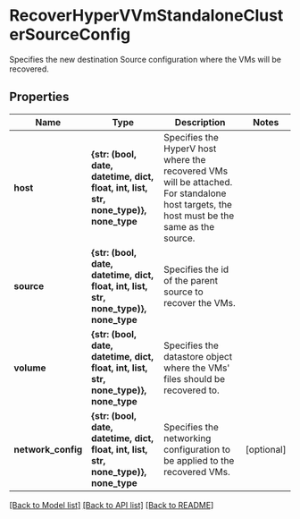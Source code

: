 # RecoverHyperVVmStandaloneClusterSourceConfig

Specifies the new destination Source configuration where the VMs will be recovered.

## Properties
Name | Type | Description | Notes
------------ | ------------- | ------------- | -------------
**host** | **{str: (bool, date, datetime, dict, float, int, list, str, none_type)}, none_type** | Specifies the HyperV host where the recovered VMs will be attached. For standalone host targets, the host must be the same as the source. | 
**source** | **{str: (bool, date, datetime, dict, float, int, list, str, none_type)}, none_type** | Specifies the id of the parent source to recover the VMs. | 
**volume** | **{str: (bool, date, datetime, dict, float, int, list, str, none_type)}, none_type** | Specifies the datastore object where the VMs&#39; files should be recovered to. | 
**network_config** | **{str: (bool, date, datetime, dict, float, int, list, str, none_type)}, none_type** | Specifies the networking configuration to be applied to the recovered VMs. | [optional] 

[[Back to Model list]](../README.md#documentation-for-models) [[Back to API list]](../README.md#documentation-for-api-endpoints) [[Back to README]](../README.md)


